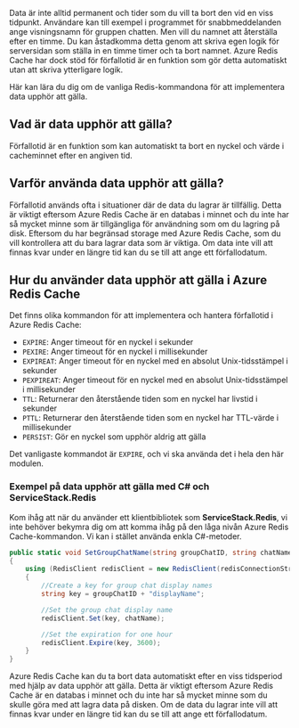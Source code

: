 Data är inte alltid permanent och tider som du vill ta bort den vid en viss tidpunkt. Användare kan till exempel i programmet för snabbmeddelanden ange visningsnamn för gruppen chatten. Men vill du namnet att återställa efter en timme. Du kan åstadkomma detta genom att skriva egen logik för serversidan som ställa in en timme timer och ta bort namnet. Azure Redis Cache har dock stöd för förfallotid är en funktion som gör detta automatiskt utan att skriva ytterligare logik.

Här kan lära du dig om de vanliga Redis-kommandona för att implementera data upphör att gälla.

## <a name="what-is-data-expiration"></a>Vad är data upphör att gälla?

Förfallotid är en funktion som kan automatiskt ta bort en nyckel och värde i cacheminnet efter en angiven tid.

## <a name="why-use-data-expiration"></a>Varför använda data upphör att gälla?

Förfallotid används ofta i situationer där de data du lagrar är tillfällig.  Detta är viktigt eftersom Azure Redis Cache är en databas i minnet och du inte har så mycket minne som är tillgängliga för användning som om du lagring på disk. Eftersom du har begränsad storage med Azure Redis Cache, som du vill kontrollera att du bara lagrar data som är viktiga. Om data inte vill att finnas kvar under en längre tid kan du se till att ange ett förfallodatum.

## <a name="how-to-use-data-expiration-in-azure-redis-cache"></a>Hur du använder data upphör att gälla i Azure Redis Cache

Det finns olika kommandon för att implementera och hantera förfallotid i Azure Redis Cache:

- `EXPIRE`: Anger timeout för en nyckel i sekunder
- `PEXIRE`: Anger timeout för en nyckel i millisekunder
- `EXPIREAT`: Anger timeout för en nyckel med en absolut Unix-tidsstämpel i sekunder
- `PEXPIREAT`: Anger timeout för en nyckel med en absolut Unix-tidsstämpel i millisekunder
- `TTL`: Returnerar den återstående tiden som en nyckel har livstid i sekunder
- `PTTL`: Returnerar den återstående tiden som en nyckel har TTL-värde i millisekunder
- `PERSIST`: Gör en nyckel som upphör aldrig att gälla

Det vanligaste kommandot är `EXPIRE`, och vi ska använda det i hela den här modulen.

### <a name="example-of-data-expiration-using-c-and-servicestackredis"></a>Exempel på data upphör att gälla med C# och ServiceStack.Redis

Kom ihåg att när du använder ett klientbibliotek som **ServiceStack.Redis**, vi inte behöver bekymra dig om att komma ihåg på den låga nivån Azure Redis Cache-kommandon. Vi kan i stället använda enkla C#-metoder.

```csharp
public static void SetGroupChatName(string groupChatID, string chatName)
{
    using (RedisClient redisClient = new RedisClient(redisConnectionString))
    {
        //Create a key for group chat display names
        string key = groupChatID + "displayName";

        //Set the group chat display name
        redisClient.Set(key, chatName);

        //Set the expiration for one hour
        redisClient.Expire(key, 3600);
    }
}
```

Azure Redis Cache kan du ta bort data automatiskt efter en viss tidsperiod med hjälp av data upphör att gälla. Detta är viktigt eftersom Azure Redis Cache är en databas i minnet och du inte har så mycket minne som du skulle göra med att lagra data på disken. Om de data du lagrar inte vill att finnas kvar under en längre tid kan du se till att ange ett förfallodatum.